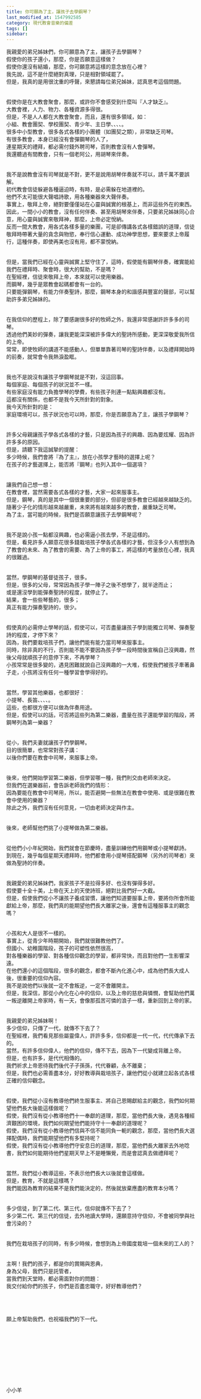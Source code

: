 ```yaml
---
title: 你可願為了主，讓孩子去學鋼琴？
last_modified_at: 1547992585
category: 現代教會音樂的偏差
tags: []
sidebar: 
---
```


<p>我親愛的弟兄姊妹們，你可願意為了主，讓孩子去學鋼琴？<br/>假使你的孩子還小，那麼，你是否願意這樣做？<br/>假使你還沒有結婚，那麼，你可願意將這樣的意念放在心裡？<br/><!--more-->我先說，這不是什麼絕對真理，只是相對領域罷了。<br/>但是，我真的是用很沈重的呼聲，來懇請每位弟兄姊妹，認真思考這個問題。<br/><br/><br/>假使你是在大教會聚會，那麼，或許你不會感受到什麼叫『人才缺乏』。<br/>大教會裡，人力、物力、各種資源多得很。<br/>但是，不是人人都在大教會聚會，而且，還有很多領域，如：<br/>小組、教會團契、學校團契、青少年、主日學、、、、。<br/>很多中小型教會，很多各式各樣的小團體（如團契之類），非常缺乏司琴。<br/>有很多教會，本身已經沒有會彈鋼琴的人了，<br/>連星期天的禮拜，都必需付錢外聘司琴，否則教會沒有人會彈琴。<br/>我還聽過有間教會，只有一個老阿公，用胡琴來伴奏。<br/><br/><br/>我不是說教會沒有司琴就是不對，更不是說用胡琴伴奏就不可以，請千萬不要誤解。<br/>初代教會信徒躲避各種逼迫時，有時，是必需躲在地道裡的。<br/>他們不太可能很大聲唱詩歌，用各種樂器來大聲伴奏。<br/>事實上，敬拜上帝，絕對要僅僅站在心靈與誠實的根基上，而非這些外在的東西。<br/>因此，一間小小的教會，沒有任何伴奏、甚至用胡琴來伴奏，只要弟兄姊妹同心合意，用心靈與誠實來敬拜神，那麼，上帝必定悅納。<br/>反而一間大教會，用各式各樣多量的樂團，可是卻傳講各式各樣錯誤的道理，信徒敬拜時帶著大量的貪念與物慾，奉行信心運動、成功神學思想，要來要求上帝履行，這種伴奏，即使再美也沒有用，都不蒙悅納。<br/><br/><br/>但是，當我們已經在心靈與誠實上堅守住了，這時，假使能有鋼琴伴奏，確實能給我們在禮拜時、聚會時，很大的幫助，不是嗎？<br/>在聖經裡，信徒來敬拜上帝，本來就可以使用樂器。<br/>而鋼琴，幾乎是眾教會起碼都會有一台的。<br/>只要能彈鋼琴，有能力伴奏聖詩，那麼，鋼琴本身的和諧感與豐富的聲部，可以幫助許多弟兄姊妹的。<br/><br/><br/>在我信仰的歷程上，除了要感謝很多好的牧師之外，我還非常感謝許許多多的司琴。<br/>透過他們美妙的彈奏，讓我更能深深被許多偉大的聖詩所感動，更深深敬愛我所信的上帝。<br/>常常，即使牧師的講道不能感動人，但單單靠著司琴的聖詩伴奏，以及禮拜開始時的前奏，就常會令我熱淚盈眶。<br/><br/><br/>我也不是說沒有讓孩子學鋼琴就是不對，沒這回事。<br/>每個家庭、每個孩子的狀況並不一樣。<br/>有些家庭沒有能力負擔學琴的學費，有些孩子則連一點點興趣都沒有。<br/>這都沒有關係，也都不是我今天所針對的對象。<br/>我今天所針對的是：<br/>家庭環境可以，孩子狀況也可以時，那麼，你是否願意為了主，讓孩子學鋼琴？<br/><br/><br/>許多父母親讓孩子學各式各樣的才藝，只是因為孩子的興趣、因為要炫耀、因為許許多多的原因。<br/>但是，請聽下我這誠摯的提醒：<br/>多少時候，我們會將『為了主』，放在小孩學才藝時的選擇上呢？<br/>在孩子的才藝選擇上，能否將『鋼琴』也列入其中一個選項？<br/><br/><br/>讓我們自己想一想：<br/>在教會裡，當然需要各式各樣的才藝，大家一起來服事主。<br/>但是，鋼琴，真的是其中一個很重要的部分，但卻是很多教會已經越來越缺乏的。<br/>隨著少子化的情形越來越嚴重，未來將有越來越多的教會，嚴重缺乏司琴。<br/>為了主，當可能的時候，我們是否願意讓孩子去學鋼琴呢？<br/><br/><br/>我不是說小孩一點都沒興趣，也必需逼小孩去學，不是這樣的。<br/>但是，看見許多人願意花很多錢栽培孩子學各式各樣的才藝，但沒多少人有想到為了教會的未來、為了教會的需要、為了上帝的事工，將這樣的考量放在心裡，我真的很難過。<br/><br/><br/>當然，學鋼琴的基督徒孩子，很多。<br/>但是，很多的父母，常常因為孩子學一陣子之後不想學了，就半途而止；<br/>或是還沒學到能彈奏聖詩的程度，就停止了。<br/>結果，會一些些琴藝的，很多；<br/>真正有能力彈奏聖詩的，很少。<br/><br/><br/>假使真的必需停止學琴的話，假使可以，可否盡量讓孩子學到能獨立司琴、彈奏聖詩的程度，才停下來？<br/>因為，我們要栽培孩子們，讓他們能有能力當司琴來服事主。<br/>同時，除非真的不行，否則能不能不要因為孩子學一段時間後宣稱自己沒興趣，然後父母就順孩子的意停下來，不再學琴？<br/>小孩常常是很多變的，遇見困難就說自己沒興趣的一大堆，假使我們被孩子牽著鼻子走，小孩將沒有任何一種學習會學得好的。<br/><br/><br/>當然，學習其他樂器，也都很好：<br/>小提琴、長笛、、、、。<br/>這些，也都很方便可以做為伴奏用途。<br/>但是，假使可以的話，可否將這些列為第二樂器，盡量在孩子還能學習的階段，將鋼琴列為第一樂器？<br/><br/><br/>從小，我們夫妻就讓孩子們學鋼琴。<br/>目的很簡單，也常常對孩子講：<br/>以後你們要在教會中司琴，來服事上帝。<br/><br/><br/>後來，他們開始學習第二樂器，但學習哪一種，我們則交由老師來決定。<br/>但我們在選樂器前，會告訴老師我們的情形：<br/>因為要能在教會中司琴用，所以，能否避開一些無法在教會中使用、或是很難在教會中使用的樂器？<br/>除此之外，我們沒有任何意見，一切由老師決定與作主。<br/><br/><br/>後來，老師幫他們挑了小提琴做為第二樂器。<br/><br/><br/>從他們小小年紀開始，我們就會在節慶時，盡量訓練他們用鋼琴或小提琴獻詩。<br/>到現在，幾乎每個星期天禮拜時，他們都會用小提琴搭配鋼琴（另外的司琴者）來做為聖詩的伴奏。<br/><br/><br/>我親愛的弟兄姊妹們，我家孩子不是拉得多好、也沒有彈得多好。<br/>假使要十全十美，上帝在天上的天使詩班，絕對比我們好一大截。<br/>但是，假使我們從小不讓孩子養成習慣，讓他們知道要服事上帝，要將你所會所能獻給上帝，那麼，我們真的能期望他們長大離家之後，還會有這種服事主的觀念嗎？<br/><br/><br/>小孩和大人是很不一樣的。<br/>事實上，從青少年時期開始，我們就很難教他們了。<br/>但國小、幼稚園階段，孩子的可塑性依然很高，<br/>對各種樂器的學習、對各種信仰觀念的學習，都非常快，而且對他們一生影響深遠。<br/>在他們還小的這個階段，很多的觀念，都會不斷內化進心中，成為他們長大成人後，很重要的信仰內容。<br/>我不是說他們以後就一定不會叛逆，一定不會離開主。<br/>但是，我深信，那從小內化在心中的信仰，以及上帝的慈悲與憐憫，會幫助他們萬一叛逆離開上帝家時，有一天，會像那孤苦可憐的浪子一樣，重新回到上帝的家。<br/><br/><br/>我親愛的弟兄姊妹啊！<br/>多少信仰，只傳了一代，就傳不下去了？<br/>在聖經裡，我們看見那些屬靈偉人，許許多多，信仰都是一代一代，代代傳承下去的。<br/>當然，有許多信仰偉人，他們的信仰，傳不下去，因為下一代變成背離上帝。<br/>但是，也有許多，是代代相傳的。<br/>我們祈求上帝恩待我們後代子子孫孫，代代眷顧，永不離棄；<br/>但是，我們也必需善盡本分，好好教導與栽培孩子，讓他們從小就建立起各式各樣正確的信仰觀念。<br/><br/><br/>假使，我們從小沒有教導他們終生服事主、將自己恩賜獻給主的觀念，我們如何期望他們長大後能這樣做呢？<br/>假使，我們沒有從小教導他們十一奉獻的道理，那麼，當他們長大後，遇見各種經濟艱困的環境，我們如何期望他們能持守十一奉獻的道理呢？<br/>假使，我們沒有從小教導他們信與不信不能同負一軛的觀念，那麼，當他們長大選擇配偶時，我們能期望他們有多堅持呢？<br/>假使，我們沒有從小教導他們守安息日的道理，那麼，當他們長大離家去外地唸書，我們如何能期待他們星期天早上不是睡懶覺，而是會認真去做禮拜呢？<br/><br/><br/>當然，我們從小教導這些，不表示他們長大以後就會這樣做。<br/>但是，教育，不就是這樣嗎？<br/>我們能因為教育的結果不是我們能決定的，然後就放棄應盡的教育本分嗎？<br/><br/><br/>多少信徒，到了第二代、第三代，信仰就傳不下去了？<br/>多少第二代、第三代的信徒，去外地讀大學時，還願意持守信仰，不會被同學與社會污染的？<br/><br/><br/>我們在栽培孩子的同時，有多少時候，會想到為上帝國度栽培一個未來的工人的？<br/><br/><br/>主啊！我們的孩子，都是你的賞賜與恩典，<br/>身為父母，我們只是託管者，<br/>當我們到天堂時，都必需面對你的問題：<br/>我交付給你們的孩子，你們是否盡忠職守，好好教導他們？<br/><br/><br/><br/><br/>願上帝幫助我們，也祝福我們的下一代。<br/><br/><br/><br/><br/><br/><br/><br/><br/><br/><br/>小小羊<br/></p>